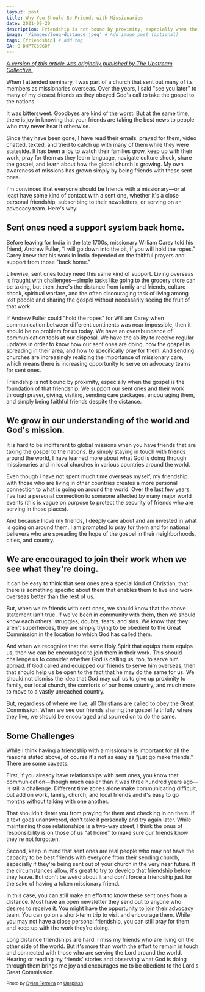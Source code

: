 ```yaml
---
layout: post
title: Why You Should Be Friends with Missionaries
date: 2021-09-20
description: Friendship is not bound by proximity, especially when the gospel is the foundation of that friendship. # Add post description (optional)
image: '/images/long-distance.jpeg' # Add image post (optional)
tags: [friendship] # add tag
GA: G-DHPTC39GDF
---
```

<a href= "https://www.theupstreamcollective.org/post/why-everyone-should-be-friends-with-missionaries" target= "blank">*A version of this article was originally published by The Upstream Collective.*</a>

When I attended seminary, I was part of a church that sent out many of its members as missionaries overseas. Over the years, I said "see you later" to many of my closest friends as they obeyed God's call to take the gospel to the nations.

It was bittersweet. Goodbyes are kind of the worst. But at the same time, there is joy in knowing that your friends are taking the best news to people who may never hear it otherwise.

Since they have been gone, I have read their emails, prayed for them, video chatted, texted, and tried to catch up with many of them while they were stateside. It has been a joy to watch their families grow, keep up with their work, pray for them as they learn language, navigate culture shock, share the gospel, and learn about how the global church is growing. My own awareness of missions has grown simply by being friends with these sent ones.

I'm convinced that everyone should be friends with a missionary—or at least have some kind of contact with a sent one, whether it's a close personal friendship, subscribing to their newsletters, or serving on an advocacy team. Here's why:

## Sent ones need a support system back home.

Before leaving for India in the late 1700s, missionary William Carey told his friend, Andrew Fuller, “I will go down into the pit, if you will hold the ropes.” Carey knew that his work in India depended on the faithful prayers and support from those "back home."

Likewise, sent ones today need this same kind of support. Living overseas is fraught with challenges—simple tasks like going to the grocery store can be taxing, but then there's the distance from family and friends, culture shock, spiritual warfare, and the often discouraging task of living among lost people and sharing the gospel without necessarily seeing the fruit of that work. 

If Andrew Fuller could "hold the ropes" for William Carey when communication between different continents was near impossible, then it should be no problem for us today. We have an overabundance of communication tools at our disposal. We have the ability to receive regular updates in order to know how our sent ones are doing, how the gospel is spreading in their area, and how to specifically pray for them. And sending churches are increasingly realizing the importance of missionary care, which means there is increasing opportunity to serve on advocacy teams for sent ones.

Friendship is not bound by proximity, especially when the gospel is the foundation of that friendship. We support our sent ones and their work through prayer, giving, visiting, sending care packages, encouraging them, and simply being faithful friends despite the distance.

## We grow in our understanding of the world and God's mission.

It is hard to be indifferent to global missions when you have friends that are taking the gospel to the nations. By simply staying in touch with friends around the world, I have learned more about what God is doing through missionaries and in local churches in various countries around the world.

Even though I have not spent much time overseas myself, my friendship with those who are living in other countries creates a more personal connection to what is going on around the world. Over the last few years, I've had a personal connection to someone affected by many major world events (this is vague on purpose to protect the security of friends who are serving in those places).

And because I love my friends, I deeply care about and am invested in what is going on around them. I am prompted to pray for them and for national believers who are spreading the hope of the gospel in their neighborhoods, cities, and country.

## We are encouraged to join their work when we see what they're doing.

It can be easy to think that sent ones are a special kind of Christian, that there is something specific about them that enables them to live and work overseas better than the rest of us.

But, when we're friends with sent ones, we should know that the above statement isn't true. If we've been in community with them, then we should know each others' struggles, doubts, fears, and sins. We know that they aren't superheroes, they are simply trying to be obedient to the Great Commission in the location to which God has called them.

And when we recognize that the same Holy Spirit that equips them equips us, then we can be encouraged to join them in their work. This should challenge us to consider whether God is calling us, too, to serve him abroad. If God called and equipped our friends to serve him overseas, then that should help us be open to the fact that he may do the same for us. We should not dismiss the idea that God may call us to give up proximity to family, our local church, the comforts of our home country, and much more to move to a vastly unreached country. 

But, regardless of where we live, all Christians are called to obey the Great Commission. When we see our friends sharing the gospel faithfully where they live, we should be encouraged and spurred on to do the same.

## Some Challenges

While I think having a friendship with a missionary is important for all the reasons stated above, of course it's not as easy as "just go make friends." There are some caveats.

First, if you already have relationships with sent ones, you know that communication—though much easier than it was three hundred years ago—is still a challenge. Different time zones alone make communicating difficult, but add on work, family, church, and local friends and it's easy to go months without talking with one another.

That shouldn't deter you from praying for them and checking in on them. If a text goes unanswered, don't take it personally and try again later. While maintaining those relationships is a two-way street, I think the onus of responsibility is on those of us "at home" to make sure our friends know they're not forgotten.

Second, keep in mind that sent ones are real people who may not have the capacity to be best friends with everyone from their sending church, especially if they're being sent out of your church in the very near future. If the circumstances allow, it's great to try to develop that friendship before they leave. But don't be weird about it and don't force a friendship just for the sake of having a token missionary friend.

In this case, you can still make an effort to know these sent ones from a distance. Most have an open newsletter they send out to anyone who desires to receive it. You might have the opportunity to join their advocacy team. You can go on a short-term trip to visit and encourage them. While you may not have a close personal friendship, you can still pray for them and keep up with the work they're doing.

Long distance friendships are hard. I miss my friends who are living on the other side of the world. But it's more than worth the effort to remain in touch and connected with those who are serving the Lord around the world. Hearing or reading my friends' stories and observing what God is doing through them brings me joy and encourages me to be obedient to the Lord's Great Commission.

<sub>Photo by <a href="https://unsplash.com/@dylanferreira?utm_content=creditCopyText&utm_medium=referral&utm_source=unsplash">Dylan Ferreira</a> on <a href="https://unsplash.com/photos/person-in-red-and-black-plaid-long-sleeve-shirt-using-black-laptop-computer-HJmxky8Fvmo?utm_content=creditCopyText&utm_medium=referral&utm_source=unsplash">Unsplash</a></sub>
  